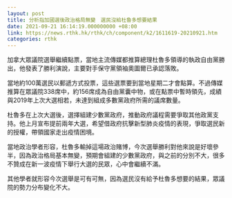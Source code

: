 ```yaml
---
layout: post
title: 分析指加國選後政治格局無變　選民沒給杜魯多想要結果
date: 2021-09-21 16:14:19.000000000 +08:00
link: https://news.rthk.hk/rthk/ch/component/k2/1611619-20210921.htm
categories: rthk
---
```


加拿大眾議院選舉繼續點票，當地主流傳媒都推算總理杜魯多領導的執政自由黨勝出，他發表了勝利演說，主要對手保守黨領袖奧圖爾已承認落敗。

當地約100萬選民以郵遞方式投票，這些選票要到當地星期二才會點算。不過傳媒推算在眾議院338席中，約156席成為自由黨囊中物，或在點票中暫時領先，成績與2019年上次大選相若，未達到組成多數黨政府所需的議席數量。

杜魯多在上次大選後，選擇組建少數黨政府，推動政府議程需要爭取其他政黨支持。他上月宣布提前兩年大選，希望借政府抗擊新型肺炎疫情的表現，爭取選民新的授權，帶領國家走出疫情困境。

當地政治學者形容，杜魯多輸掉這場政治賭博，今次選舉勝利對他來說是好壞參半，因為政治格局基本無變，預期會組建的少數黨政府，與之前的分別不大，很多不贊成在新一波疫情下舉行大選的民眾，心中會繼續不滿。

其他學者就形容今次選舉是可有可無，因為選民沒有給予杜魯多想要的結果，眾議院的勢力分布變化不大。
